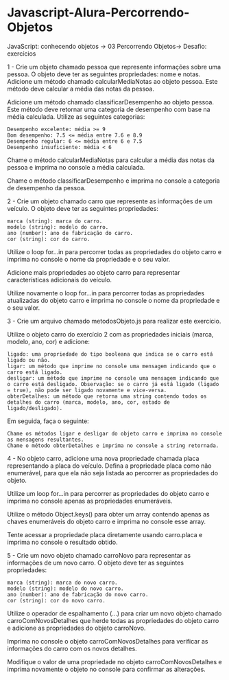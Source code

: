 # Javascript-Alura-Percorrendo-Objetos
JavaScript: conhecendo objetos -> 03 Percorrendo Objetos-> Desafio: exercícios

1 - Crie um objeto chamado pessoa que represente informações sobre uma pessoa. O objeto deve ter as seguintes propriedades: nome e notas. Adicione um método chamado calcularMediaNotas ao objeto pessoa. Este método deve calcular a média das notas da pessoa.

Adicione um método chamado classificarDesempenho ao objeto pessoa. Este método deve retornar uma categoria de desempenho com base na média calculada. Utilize as seguintes categorias:

    Desempenho excelente: média >= 9
    Bom desempenho: 7.5 <= média entre 7.6 e 8.9
    Desempenho regular: 6 <= média entre 6 e 7.5
    Desempenho insuficiente: média < 6

Chame o método calcularMediaNotas para calcular a média das notas da pessoa e imprima no console a média calculada.

Chame o método classificarDesempenho e imprima no console a categoria de desempenho da pessoa.

2 - Crie um objeto chamado carro que represente as informações de um veículo. O objeto deve ter as seguintes propriedades:

    marca (string): marca do carro.
    modelo (string): modelo do carro.
    ano (number): ano de fabricação do carro.
    cor (string): cor do carro.

Utilize o loop for...in para percorrer todas as propriedades do objeto carro e imprima no console o nome da propriedade e o seu valor.

Adicione mais propriedades ao objeto carro para representar características adicionais do veículo.

Utilize novamente o loop for...in para percorrer todas as propriedades atualizadas do objeto carro e imprima no console o nome da propriedade e o seu valor.

3 - Crie um arquivo chamado metodosObjeto.js para realizar este exercício.

Utilize o objeto carro do exercício 2 com as propriedades iniciais (marca, modelo, ano, cor) e adicione:

    ligado: uma propriedade do tipo booleana que indica se o carro está ligado ou não.
    ligar: um método que imprime no console uma mensagem indicando que o carro está ligado.
    desligar: um método que imprime no console uma mensagem indicando que o carro está desligado. Observação: se o carro já está ligado (ligado = true), não pode ser ligado novamente e vice-versa.
    obterDetalhes: um método que retorna uma string contendo todos os detalhes do carro (marca, modelo, ano, cor, estado de ligado/desligado).

Em seguida, faça o seguinte:

    Chame os métodos ligar e desligar do objeto carro e imprima no console as mensagens resultantes.
    Chame o método obterDetalhes e imprima no console a string retornada.

4 - No objeto carro, adicione uma nova propriedade chamada placa representando a placa do veículo. Defina a propriedade placa como não enumerável, para que ela não seja listada ao percorrer as propriedades do objeto.

Utilize um loop for...in para percorrer as propriedades do objeto carro e imprima no console apenas as propriedades enumeráveis.

Utilize o método Object.keys() para obter um array contendo apenas as chaves enumeráveis do objeto carro e imprima no console esse array.

Tente acessar a propriedade placa diretamente usando carro.placa e imprima no console o resultado obtido.

5 - Crie um novo objeto chamado carroNovo para representar as informações de um novo carro. O objeto deve ter as seguintes propriedades:

    marca (string): marca do novo carro.
    modelo (string): modelo do novo carro.
    ano (number): ano de fabricação do novo carro.
    cor (string): cor do novo carro.

Utilize o operador de espalhamento (...) para criar um novo objeto chamado carroComNovosDetalhes que herde todas as propriedades do objeto carro e adicione as propriedades do objeto carroNovo.

Imprima no console o objeto carroComNovosDetalhes para verificar as informações do carro com os novos detalhes.

Modifique o valor de uma propriedade no objeto carroComNovosDetalhes e imprima novamente o objeto no console para confirmar as alterações.
